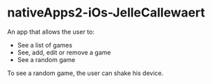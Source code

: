 # nativeApps2-iOs-JelleCallewaert

An app that allows the user to:
- See a list of games
- See, add, edit or remove a game
- See a random game

To see a random game, the user can shake his device.
